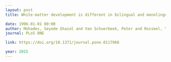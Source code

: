 ```yaml
---
layout: post
title: White-matter development is different in bilingual and monolingual children - A longitudinal DTI study

date: 1996-01-01 00:00
author: Mohades, Seyede Ghazal and Van Schuerbeek, Peter and Rosseel, Yves and Van De Craen, Piet and Luypaert, Robert and Baeken, Chris
journal: PLoS ONE

link: https://doi.org/10.1371/journal.pone.0117968

year: 2015
---
```



